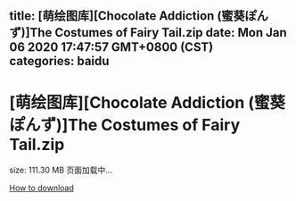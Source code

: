
title: [萌绘图库][Chocolate Addiction (蜜葵ぽんず)]The Costumes of Fairy Tail.zip
date: Mon Jan 06 2020 17:47:57 GMT+0800 (CST)    
categories: baidu
---

# [萌绘图库][Chocolate Addiction (蜜葵ぽんず)]The Costumes of Fairy Tail.zip
size: 111.30 MB
 页面加载中...
 

[How to download](https://bpcam.bemobtrk.com/go/2ceec3aa-1ca2-46d6-b9ff-aaa5c184517c?jno=4293)